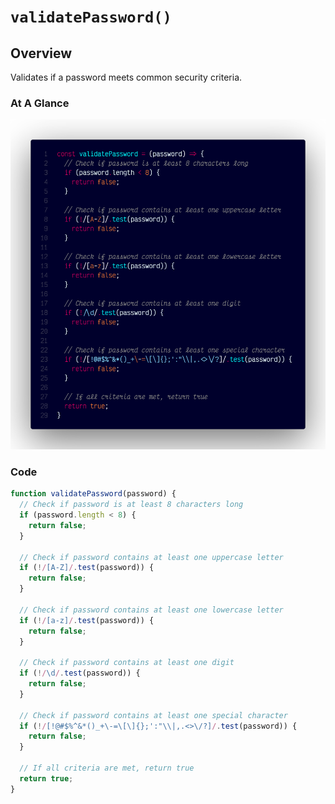 # `validatePassword()`

## Overview

Validates if a password meets common security criteria.

### At A Glance

![A screenshot of the titular code snippet](../snapshots/validatePassword.png)

### Code

```js
function validatePassword(password) {
  // Check if password is at least 8 characters long
  if (password.length < 8) {
    return false;
  }

  // Check if password contains at least one uppercase letter
  if (!/[A-Z]/.test(password)) {
    return false;
  }

  // Check if password contains at least one lowercase letter
  if (!/[a-z]/.test(password)) {
    return false;
  }

  // Check if password contains at least one digit
  if (!/\d/.test(password)) {
    return false;
  }

  // Check if password contains at least one special character
  if (!/[!@#$%^&*()_+\-=\[\]{};':"\\|,.<>\/?]/.test(password)) {
    return false;
  }

  // If all criteria are met, return true
  return true;
}
```
